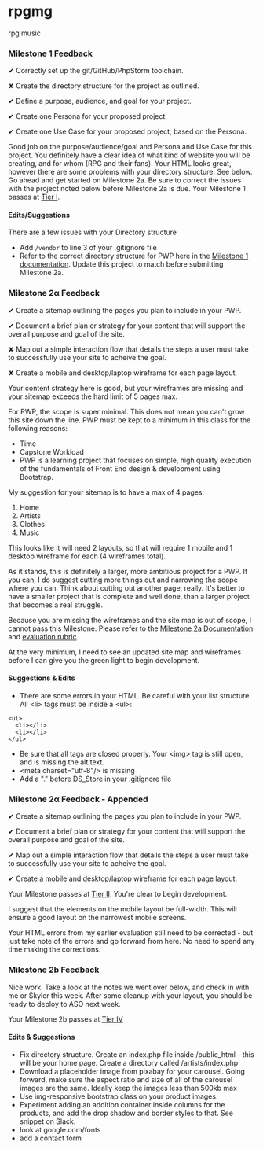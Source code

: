 # rpgmg
rpg music 

### Milestone 1 Feedback

&#10004; Correctly set up the git/GitHub/PhpStorm toolchain.

&#10008; Create the directory structure for the project as outlined.

&#10004; Define a purpose, audience, and goal for your project.

&#10004; Create one Persona for your proposed project.

&#10004; Create one Use Case for your proposed project, based on the Persona.

Good job on the purpose/audience/goal and Persona and Use Case for this project. You definitely have a clear idea of what kind of website you will be creating, and for whom (RPG and their fans). Your HTML looks great, however there are some problems with your directory structure. See below. Go ahead and get started on Milestone 2a. Be sure to correct the issues with the project noted below before Milestone 2a is due. Your Milestone 1 passes at [Tier I](https://bootcamp-coders.cnm.edu/projects/personal/rubric/).

#### Edits/Suggestions
There are a few issues with your Directory structure
- Add <code>/vendor</code> to line 3 of your .gitignore file
- Refer to the correct directory structure for PWP here in the [Milestone 1 documentation](https://bootcamp-coders.cnm.edu/projects/personal/milestone-one/). Update this project to match before submitting Milestone 2a. 

### Milestone 2&alpha; Feedback
&#10004; Create a sitemap outlining the pages you plan to include in your PWP.

&#10004; Document a brief plan or strategy for your content that will support the overall purpose and goal of the site.

&#10008; Map out a simple interaction flow that details the steps a user must take to successfully use your site to acheive the goal.

&#10008; Create a mobile and desktop/laptop wireframe for each page layout.

Your content strategy here is good, but your wireframes are missing and your sitemap exceeds the hard limit of 5 pages max.

For PWP, the scope is super minimal. This does not mean you can't grow this site down the line. PWP must be kept to a minimum in this class for the following reasons:
- Time
- Capstone Workload
- PWP is a learning project that focuses on simple, high quality execution of the fundamentals of Front End design &amp; development using Bootstrap. 

My suggestion for your sitemap is to have a max of 4 pages:

1. Home
2. Artists
3. Clothes
4. Music

This looks like it will need 2 layouts, so that will require 1 mobile and 1 desktop wireframe for each (4 wireframes total). 


As it stands, this is definitely a larger, more ambitious project for a PWP. If you can, I do suggest cutting more things out and narrowing the scope where you can. Think about cutting out another page, really. It's better to have a smaller project that is complete and well done, than a larger project that becomes a real struggle.

Because you are missing the wireframes and the site map is out of scope, I cannot pass this Milestone. Please refer to the [Milestone 2a Documentation](https://bootcamp-coders.cnm.edu/projects/personal/milestone-two/) and [evaluation  rubric](https://bootcamp-coders.cnm.edu/projects/personal/rubric/).

At the very minimum, I need to see an updated site map and wireframes before I can give you the green light to begin development. 

#### Suggestions &amp; Edits
- There are some errors in your HTML. Be careful with your list structure. All &lt;li&gt; tags must be inside a &lt;ul&gt;:
```
<ul>
  <li></li>
  <li></li>
</ul>
```
- Be sure that all tags are closed properly. Your &lt;img&gt; tag is still open, and is missing the alt text.
- &lt;meta charset="utf-8"/&gt; is missing 
- Add a "." before DS_Store in your .gitignore file

### Milestone 2&alpha; Feedback - Appended
&#10004; Create a sitemap outlining the pages you plan to include in your PWP.

&#10004; Document a brief plan or strategy for your content that will support the overall purpose and goal of the site.

&#10004; Map out a simple interaction flow that details the steps a user must take to successfully use your site to acheive the goal.

&#10004; Create a mobile and desktop/laptop wireframe for each page layout.

Your Milestone passes at [Tier II](https://bootcamp-coders.cnm.edu/projects/personal/rubric/). You're clear to begin development. 

I suggest that the elements on the mobile layout be full-width. This will ensure a good layout on the narrowest mobile screens.

Your HTML errors from my earlier evaluation still need to be corrected - but just take note of the errors and go forward from here. No need to spend any time making the corrections.

### Milestone 2b Feedback
Nice work. Take a look at the notes we went over below, and check in with me or Skyler this week. After some cleanup with your layout, you should be ready to deploy to ASO next week.

Your Milestone 2b passes at [Tier IV](https://bootcamp-coders.cnm.edu/projects/personal/rubric/)

#### Edits &amp; Suggestions
- Fix directory structure. Create an index.php file inside /public_html - this will be your home page. Create a directory called /artists/index.php
- Download a placeholder image from pixabay for your carousel. Going forward, make sure the aspect ratio and size of all of the carousel images are the same. Ideally keep the images less than 500kb max 
- Use img-responsive bootstrap class on your product images. 
- Experiment adding an addition container inside columns for the products, and add the drop shadow and border styles to that. See snippet on Slack.
- look at google.com/fonts
- add a contact form
